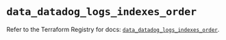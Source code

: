 # `data_datadog_logs_indexes_order`

Refer to the Terraform Registry for docs: [`data_datadog_logs_indexes_order`](https://registry.terraform.io/providers/datadog/datadog/3.72.0/docs/data-sources/logs_indexes_order).
